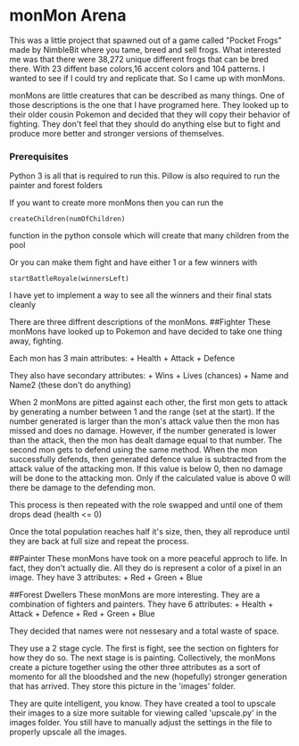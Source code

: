# monMon Arena

This was a little project that spawned out of a game called 
"Pocket Frogs" made by NimbleBit where you tame, breed and sell 
frogs. What interested me was that there were 38,272 unique different
frogs that can be bred there. With 23 diffent base colors,16 
accent colors and 104 patterns. I wanted to see if I could try 
and replicate that. So I came up with monMons.

monMons are little creatures that can be described as many things.
One of those descriptions is the one that I have programed here.
They looked up to their older cousin Pokemon and decided that
they will copy their behavior of fighting. They don't feel that
they should do anything else but to fight and produce more better
and stronger versions of themselves.

### Prerequisites

Python 3 is all that is required to run this.
Pillow is also required to run the painter and forest folders

If you want to create more monMons then you can run the 
```
createChildren(numOfChildren)
```
function in the python console  which will create that many children 
from the pool

Or you can make them fight and have either 1 or a few winners with
```
startBattleRoyale(winnersLeft)
```
I have yet to implement a way to see all the winners and their final
stats cleanly

There are three diffrent descriptions of the monMons.
##Fighter
These monMons have looked up to Pokemon and have decided to take one
thing away, fighting.

Each mon has 3 main attributes:
    + Health
    + Attack
    + Defence

They also have secondary attributes:
    + Wins
    + Lives (chances)
    + Name and Name2 (these don't do anything)

When 2 monMons are pitted against each other, the first mon gets to
attack by generating a number between 1 and the range (set at the 
start). If the number generated is larger than the mon's attack
value then the mon has missed and does no damage. However, if the 
number generated is lower than the attack, then the mon has dealt 
damage equal to that number. The second mon gets to defend using 
the same method. When the mon successfully defends, then generated
defence value is subtracted from the attack value of the attacking
mon. If this value is below 0, then no damage will be done to the 
attacking mon. Only if the calculated value is above 0 will there be
damage to the defending mon.

This process is then repeated with the role swapped and until one of
them drops dead (health <= 0)

Once the total population reaches half it's size, then, they all
reproduce until they are back at full size and repeat the process.

##Painter
These monMons have took on a more peaceful approch to life. In fact,
they don't actually die. All they do is represent a color of a pixel
in an image. They have 3 attributes:
    + Red
    + Green
    + Blue

##Forest Dwellers
These monMons are more interesting. They are a combination of fighters
and painters. They have 6 attributes:
    + Health
    + Attack
    + Defence
    + Red
    + Green
    + Blue

They decided that names were not nessesary and a total waste of space.

They use a 2 stage cycle. The first is fight, see the section on fighters
for how they do so. The next stage is is painting. Collectively, the 
monMons create a picture together using the other three attributes as a
sort of momento for all the bloodshed and the new (hopefully) stronger
generation that has arrived. They store this picture in the 'images' 
folder.

They are quite intelligent, you know. They have created a tool to upscale
their images to a size more suitable for viewing called 'upscale.py' in the
images folder. You still have to manually adjust the settings in the file to
properly upscale all the images.
